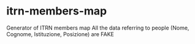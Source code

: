 # itrn-members-map
Generator of ITRN members map
All the data referring to people (Nome, Cognome, Istituzione, Posizione) are FAKE
